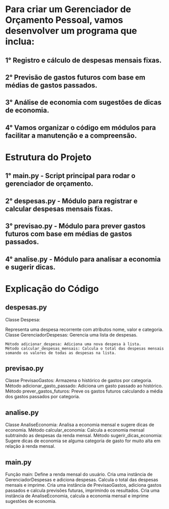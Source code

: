  # Para criar um Gerenciador de Orçamento Pessoal, vamos desenvolver um programa que inclua:

## 1° Registro e cálculo de despesas mensais fixas.
## 2° Previsão de gastos futuros com base em médias de gastos passados.
## 3° Análise de economia com sugestões de dicas de economia.
## 4° Vamos organizar o código em módulos para facilitar a manutenção e a compreensão.

# Estrutura do Projeto
## 1° main.py - Script principal para rodar o gerenciador de orçamento.
## 2° despesas.py - Módulo para registrar e calcular despesas mensais fixas.
## 3° previsao.py - Módulo para prever gastos futuros com base em médias de gastos passados.
## 4° analise.py - Módulo para analisar a economia e sugerir dicas.

# Explicação do Código

## despesas.py
Classe Despesa:

 Representa uma despesa recorrente com atributos nome, valor e categoria.
    Classe GerenciadorDespesas:
    Gerencia uma lista de despesas.

    Método adicionar_despesa: Adiciona uma nova despesa à lista.
    Método calcular_despesas_mensais: Calcula o total das despesas mensais somando os valores de todas as despesas na lista.

## previsao.py
Classe PrevisaoGastos:
 Armazena o histórico de gastos por categoria.
 Método adicionar_gasto_passado: Adiciona um gasto passado ao histórico.
 Método prever_gastos_futuros: Preve os gastos futuros calculando a média dos gastos passados por categoria.

## analise.py
Classe AnaliseEconomia:
    Analisa a economia mensal e sugere dicas de economia.
    Método calcular_economia: Calcula a economia mensal subtraindo as despesas da renda mensal.
    Método sugerir_dicas_economia: Sugere dicas de economia se alguma categoria de gasto for muito alta em relação à renda mensal.

## main.py
Função main:
Define a renda mensal do usuário.
Cria uma instância de GerenciadorDespesas e adiciona despesas.
Calcula o total das despesas mensais e imprime.
Cria uma instância de PrevisaoGastos, adiciona gastos passados e calcula previsões futuras, imprimindo os resultados.
Cria uma instância de AnaliseEconomia, calcula a economia mensal e imprime sugestões de economia.